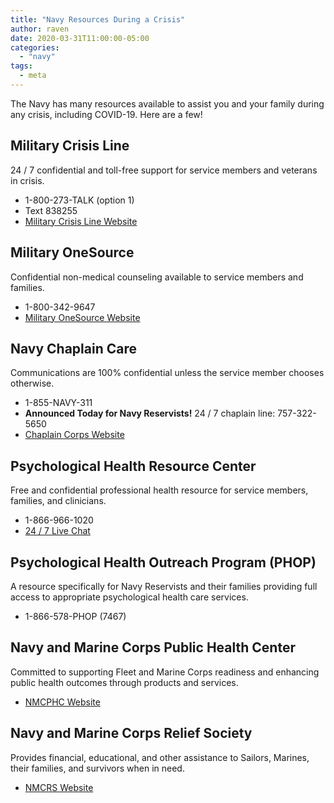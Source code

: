 ```yaml
---
title: "Navy Resources During a Crisis"
author: raven
date: 2020-03-31T11:00:00-05:00
categories:
  - "navy"
tags:
  - meta
---
```


The Navy has many resources available to assist you and your family during any crisis, including COVID-19. Here are a few!

<!--more-->

## Military Crisis Line
 
24 / 7 confidential and toll-free support for service members and veterans in crisis.

* 1-800-273-TALK (option 1) 
* Text 838255	
* [Military Crisis Line Website](https://www.veteranscrisisline.net)

## Military OneSource

Confidential non-medical counseling available to service members and families.

* 1-800-342-9647
* [Military OneSource Website](https://www.militaryonesource.mil)

## Navy Chaplain Care

Communications are 100% confidential unless the service member chooses otherwise.

* 1-855-NAVY-311
* **Announced Today for Navy Reservists!** 24 / 7 chaplain line: 757-322-5650
* [Chaplain Corps Website](https://www.navy.mil/local/chaplaincorps)

## Psychological Health Resource Center

Free and confidential professional health resource for service members, families, and clinicians.

* 1-866-966-1020
* [24 / 7 Live Chat](https://www.realwarriors.net/livechat)

## Psychological Health Outreach Program (PHOP)

A resource specifically for Navy Reservists and their families providing full access to appropriate psychological health care services.

* 1-866-578-PHOP (7467)

## Navy and Marine Corps Public Health Center

Committed to supporting Fleet and Marine Corps readiness and enhancing public health outcomes through products and services.

* [NMCPHC Website](https://www.med.navy.mil/sites/nmcphc/Pages/Home.aspx)

## Navy and Marine Corps Relief Society

Provides financial, educational, and other assistance to Sailors, Marines, their families, and survivors when in need.

* [NMCRS Website](https://www.nmcrs.org)
 
